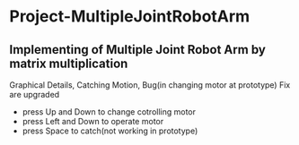 # Project-MultipleJointRobotArm
Implementing of Multiple Joint Robot Arm by matrix multiplication
------------------------------------------------------------------
Graphical Details, Catching Motion, Bug(in changing motor at prototype) Fix are upgraded 

* press Up and Down to change cotrolling motor
* press Left and Down to operate motor
* press Space to catch(not working in prototype)
